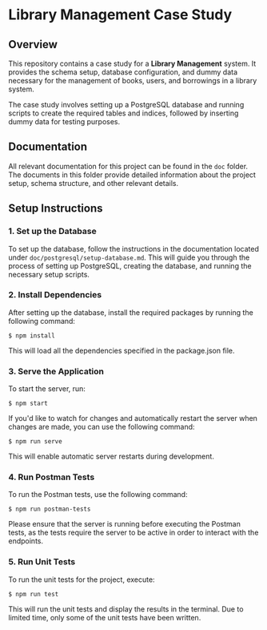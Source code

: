 # Library Management Case Study

## Overview

This repository contains a case study for a **Library Management** system. It provides the schema setup, database configuration, and dummy data necessary for the management of books, users, and borrowings in a library system.

The case study involves setting up a PostgreSQL database and running scripts to create the required tables and indices, followed by inserting dummy data for testing purposes.

## Documentation

All relevant documentation for this project can be found in the `doc` folder. The documents in this folder provide detailed information about the project setup, schema structure, and other relevant details.

## Setup Instructions

### 1. Set up the Database

To set up the database, follow the instructions in the documentation located under `doc/postgresql/setup-database.md`. This will guide you through the process of setting up PostgreSQL, creating the database, and running the necessary setup scripts.

### 2. Install Dependencies

After setting up the database, install the required packages by running the following command:

    $ npm install

This will load all the dependencies specified in the package.json file.

### 3. Serve the Application

To start the server, run:

    $ npm start

If you'd like to watch for changes and automatically restart the server when changes are made, you can use the following command:

    $ npm run serve

This will enable automatic server restarts during development.

### 4. Run Postman Tests

To run the Postman tests, use the following command:

    $ npm run postman-tests

Please ensure that the server is running before executing the Postman tests, as the tests require the server to be active in order to interact with the endpoints.

### 5. Run Unit Tests

To run the unit tests for the project, execute:

    $ npm run test

This will run the unit tests and display the results in the terminal. Due to limited time, only some of the unit tests have been written.
